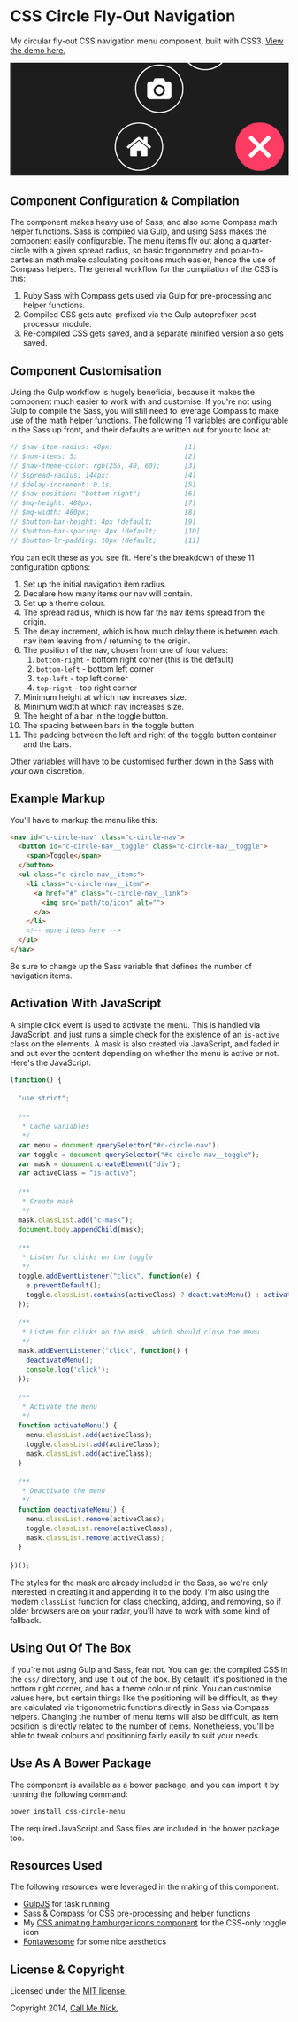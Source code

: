 # CSS Circle Fly-Out Navigation

My circular fly-out CSS navigation menu component, built with CSS3. [View the demo here.](http://callmenick.com/_development/css-circle-menu/)

![Circle fly out menu](css-circle-menu-featured.png)

## Component Configuration & Compilation

The component makes heavy use of Sass, and also some Compass math helper functions. Sass is compiled via Gulp, and using Sass makes the component easily configurable. The menu items fly out along a quarter-circle with a given spread radius, so basic trigonometry and polar-to-cartesian math make calculating positions much easier, hence the use of Compass helpers. The general workflow for the compilation of the CSS is this:

1. Ruby Sass with Compass gets used via Gulp for pre-processing and helper functions.
2. Compiled CSS gets auto-prefixed via the Gulp autoprefixer post-processor module.
3. Re-compiled CSS gets saved, and a separate minified version also gets saved.

## Component Customisation

Using the Gulp workflow is hugely beneficial, because it makes the component much easier to work with and customise. If you're not using Gulp to compile the Sass, you will still need to leverage Compass to make use of the math helper functions. The following 11 variables are configurable in the Sass up front, and their defaults are written out for you to look at:

```scss
// $nav-item-radius: 48px;                  [1]
// $num-items: 5;                           [2]
// $nav-theme-color: rgb(255, 40, 60);      [3]
// $spread-radius: 144px;                   [4]
// $delay-increment: 0.1s;                  [5]
// $nav-position: "bottom-right";           [6]
// $mq-height: 480px;                       [7]
// $mq-width: 480px;                        [8]
// $button-bar-height: 4px !default;        [9]
// $button-bar-spacing: 4px !default;       [10]
// $button-lr-padding: 10px !default;       [11]
```

You can edit these as you see fit. Here's the breakdown of these 11 configuration options:

1. Set up the initial navigation item radius.
2. Decalare how many items our nav will contain.
3. Set up a theme colour.
4. The spread radius, which is how far the nav items spread from the origin.
5. The delay increment, which is how much delay there is between each nav item leaving from / returning to the origin.
6. The position of the nav, chosen from one of four values:
    1. `bottom-right` - bottom right corner (this is the default)
    2. `bottom-left` - bottom left corner
    3. `top-left` - top left corner
    4. `top-right` - top right corner
7. Minimum height at which nav increases size.
8. Minimum width at which nav increases size.
9. The height of a bar in the toggle button.
10. The spacing between bars in the toggle button.
11. The padding between the left and right of the toggle button container and the bars.

Other variables will have to be customised further down in the Sass with your own discretion.

## Example Markup

You'll have to markup the menu like this:

```html
<nav id="c-circle-nav" class="c-circle-nav">
  <button id="c-circle-nav__toggle" class="c-circle-nav__toggle">
    <span>Toggle</span>
  </button>
  <ul class="c-circle-nav__items">
    <li class="c-circle-nav__item">
      <a href="#" class="c-circle-nav__link">
        <img src="path/to/icon" alt="">
      </a>
    </li>
    <!-- more items here -->
  </ul>
</nav>
```

Be sure to change up the Sass variable that defines the number of navigation items.

## Activation With JavaScript

A simple click event is used to activate the menu. This is handled via JavaScript, and just runs a simple check for the existence of an `is-active` class on the elements. A mask is also created via JavaScript, and faded in and out over the content depending on whether the menu is active or not. Here's the JavaScript:

```javascript
(function() {

  "use strict";

  /**
   * Cache variables
   */
  var menu = document.querySelector("#c-circle-nav");
  var toggle = document.querySelector("#c-circle-nav__toggle");
  var mask = document.createElement("div");
  var activeClass = "is-active";

  /**
   * Create mask
   */
  mask.classList.add("c-mask");
  document.body.appendChild(mask);

  /**
   * Listen for clicks on the toggle
   */
  toggle.addEventListener("click", function(e) {
    e.preventDefault();
    toggle.classList.contains(activeClass) ? deactivateMenu() : activateMenu();
  });

  /**
   * Listen for clicks on the mask, which should close the menu
   */
  mask.addEventListener("click", function() {
    deactivateMenu();
    console.log('click');
  });

  /**
   * Activate the menu 
   */
  function activateMenu() {
    menu.classList.add(activeClass);
    toggle.classList.add(activeClass);
    mask.classList.add(activeClass);
  }

  /**
   * Deactivate the menu 
   */
  function deactivateMenu() {
    menu.classList.remove(activeClass);
    toggle.classList.remove(activeClass);
    mask.classList.remove(activeClass);
  }

})();
```

The styles for the mask are already included in the Sass, so we're only interested in creating it and appending it to the body. I'm also using the modern `classList` function for class checking, adding, and removing, so if older browsers are on your radar, you'll have to work with some kind of fallback.

## Using Out Of The Box

If you're not using Gulp and Sass, fear not. You can get the compiled CSS in the `css/` directory, and use it out of the box. By default, it's positioned in the bottom right corner, and has a theme colour of pink. You can customise values here, but certain things like the positioning will be difficult, as they are calculated via trigonometric functions directly in Sass via Compass helpers. Changing the number of menu items will also be difficult, as item position is directly related to the number of items. Nonetheless, you'll be able to tweak colours and positioning fairly easily to suit your needs.

## Use As A Bower Package

The component is available as a bower package, and you can import it by running the following command:

```bash
bower install css-circle-menu
```

The required JavaScript and Sass files are included in the bower package too.

## Resources Used

The following resources were leveraged in the making of this component:

* [GulpJS](http://gulpjs.com) for task running
* [Sass](http://sass-lang.com/) & [Compass](http://compass-style.org/) for CSS pre-processing and helper functions
* My [CSS animating hamburger icons component](http://callmenick.com/_development/css-hamburger-menu-icons/) for the CSS-only toggle icon
* [Fontawesome](http://fortawesome.github.io/Font-Awesome/) for some nice aesthetics

## License & Copyright

Licensed under the [MIT license.](http://www.opensource.org/licenses/mit-license.php)

Copyright 2014, [Call Me Nick.](http://callmenick.com)